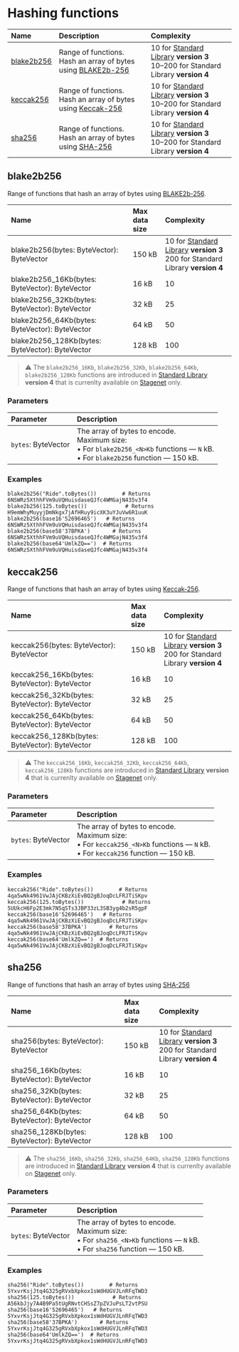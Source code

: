 # Hashing functions

| Name | Description | Complexity |
| :--- | :--- | :--- |
| [blake2b256](#blake2b256) | Range of functions.<br>Hash an array of bytes using [BLAKE2b-256](https://en.wikipedia.org/wiki/BLAKE_%28hash_function%29) | 10 for [Standard Library](/en/ride/script/standard-library) **version 3**<br>10–200 for Standard Library **version 4** |
| [keccak256](#keccak256) | Range of functions.<br>Hash an array of bytes using [Keccak-256](https://keccak.team/files/Keccak-submission-3.pdf) | 10 for [Standard Library](/en/ride/script/standard-library) **version 3**<br>10–200 for Standard Library **version 4** |
| [sha256](#sha256) | Range of functions.<br>Hash an array of bytes using [SHA-256](https://en.wikipedia.org/wiki/SHA-2) | 10 for [Standard Library](/en/ride/script/standard-library) **version 3**<br>10–200 for Standard Library **version 4** |

## blake2b256

Range of functions that hash an array of bytes using [BLAKE2b-256](https://en.wikipedia.org/wiki/BLAKE_%28hash_function%29).

| Name | Max data size | Complexity |
|:---| :--- | :--- |
| blake2b256(bytes: ByteVector): ByteVector | 150 kB | 10 for [Standard Library](/en/ride/script/standard-library) **version 3**<br>200 for Standard Library **version 4** |
| blake2b256_16Kb(bytes: ByteVector): ByteVector | 16 kB | 10 |
| blake2b256_32Kb(bytes: ByteVector): ByteVector | 32 kB | 25 |
| blake2b256_64Kb(bytes: ByteVector): ByteVector | 64 kB | 50 |
| blake2b256_128Kb(bytes: ByteVector): ByteVector | 128 kB | 100 |

> :warning: The `blake2b256_16Kb`, `blake2b256_32Kb`, `blake2b256_64Kb`, `blake2b256_128Kb` functions are introduced in [Standard Library](/en/ride/script/standard-library) **version 4** that is currenlty available on [Stagenet](/en/blockchain/blockchain-network/stage-network) only.

### Parameters

| Parameter | Description |
| :--- | :--- |
| `bytes`: ByteVector | The array of bytes to encode.<br>Maximum size:<br>• For `blake2b256_<N>Kb` functions — `N` kB.<br>• For `blake2b256` function — 150 kB. |

### Examples

```ride
blake2b256("Ride".toBytes())        # Returns 6NSWRz5XthhFVm9uVQHuisdaseQJfc4WMGajN435v3f4
blake2b256(125.toBytes())            # Returns H9emWhyMuyyjDmNkgx7jAfHRuy9icXK3uYJuVw6R1uuK
blake2b256(base16'52696465')   # Returns 6NSWRz5XthhFVm9uVQHuisdaseQJfc4WMGajN435v3f4
blake2b256(base58'37BPKA')       # Returns 6NSWRz5XthhFVm9uVQHuisdaseQJfc4WMGajN435v3f4
blake2b256(base64'UmlkZQ==')  # Returns 6NSWRz5XthhFVm9uVQHuisdaseQJfc4WMGajN435v3f4
```

## keccak256

Range of functions that hash an array of bytes using [Keccak-256](https://keccak.team/files/Keccak-submission-3.pdf).

| Name | Max data size | Complexity |
|:---| :--- | :--- |
| keccak256(bytes: ByteVector): ByteVector | 150 kB | 10 for [Standard Library](/en/ride/script/standard-library) **version 3**<br>200 for Standard Library **version 4** |
| keccak256_16Kb(bytes: ByteVector): ByteVector | 16 kB | 10 |
| keccak256_32Kb(bytes: ByteVector): ByteVector | 32 kB | 25 |
| keccak256_64Kb(bytes: ByteVector): ByteVector | 64 kB | 50 |
| keccak256_128Kb(bytes: ByteVector): ByteVector | 128 kB | 100 |

> :warning: The `keccak256_16Kb`, `keccak256_32Kb`, `keccak256_64Kb`, `keccak256_128Kb` functions are introduced in [Standard Library](/en/ride/script/standard-library) **version 4** that is currenlty available on [Stagenet](/en/blockchain/blockchain-network/stage-network) only.

### Parameters

| Parameter | Description |
| :--- | :--- |
| `bytes`: ByteVector | The array of bytes to encode.<br>Maximum size:<br>• For `keccak256_<N>Kb` functions — `N` kB.<br>• For `keccak256` function — 150 kB. |

### Examples

```ride
keccak256("Ride".toBytes())        # Returns 4qa5wNk4961VwJAjCKBzXiEvBQ2gBJoqDcLFRJTiSKpv
keccak256(125.toBytes())            # Returns 5UUkcH6Fp2E3mk7NSqSTs3JBP33zL3SB3yg4b2sR5gpF
keccak256(base16'52696465')   # Returns 4qa5wNk4961VwJAjCKBzXiEvBQ2gBJoqDcLFRJTiSKpv
keccak256(base58'37BPKA')       # Returns 4qa5wNk4961VwJAjCKBzXiEvBQ2gBJoqDcLFRJTiSKpv
keccak256(base64'UmlkZQ==')  # Returns 4qa5wNk4961VwJAjCKBzXiEvBQ2gBJoqDcLFRJTiSKpv
```

## sha256

Range of functions that hash an array of bytes using [SHA-256](https://en.wikipedia.org/wiki/SHA-2)

| Name | Max data size | Complexity |
|:---| :--- | :--- |
| sha256(bytes: ByteVector): ByteVector | 150 kB | 10 for [Standard Library](/en/ride/script/standard-library) **version 3**<br>200 for Standard Library **version 4** |
| sha256_16Kb(bytes: ByteVector): ByteVector | 16 kB | 10 |
| sha256_32Kb(bytes: ByteVector): ByteVector | 32 kB | 25 |
| sha256_64Kb(bytes: ByteVector): ByteVector | 64 kB | 50 |
| sha256_128Kb(bytes: ByteVector): ByteVector | 128 kB | 100 |

> :warning: The `sha256_16Kb`, `sha256_32Kb`, `sha256_64Kb`, `sha256_128Kb` functions are introduced in [Standard Library](/en/ride/script/standard-library) **version 4** that is currenlty available on [Stagenet](/en/blockchain/blockchain-network/stage-network) only.

### Parameters

| Parameter | Description |
| :--- | :--- |
| `bytes`: ByteVector | The array of bytes to encode.<br>Maximum size:<br>• For `sha256_<N>Kb` functions — `N` kB.<br>• For `sha256` function — 150 kB. |

### Examples

```ride
sha256("Ride".toBytes())        # Returns 5YxvrKsjJtq4G325gRVxbXpkox1sWdHUGVJLnRFqTWD3
sha256(125.toBytes())            # Returns A56kbJjy7A4B9Pa5tUgRNvtCHSsZ7pZVJuPsLT2vtPSU
sha256(base16'52696465')   # Returns 5YxvrKsjJtq4G325gRVxbXpkox1sWdHUGVJLnRFqTWD3
sha256(base58'37BPKA')       # Returns 5YxvrKsjJtq4G325gRVxbXpkox1sWdHUGVJLnRFqTWD3
sha256(base64'UmlkZQ==')  # Returns 5YxvrKsjJtq4G325gRVxbXpkox1sWdHUGVJLnRFqTWD3
```
